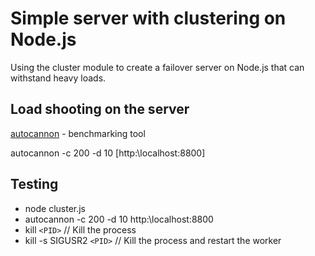 
# Simple server with clustering on Node.js

Using the cluster module to create a failover server on Node.js that can withstand heavy loads.

## Load shooting on the server

[autocannon](https://www.npmjs.com/package/autocannon) - benchmarking tool

autocannon -c 200 -d 10 [http:\\localhost:8800]

## Testing

- node cluster.js
- autocannon -c 200 -d 10 http:\\localhost:8800
- kill `<PID>` // Kill the process
- kill -s SIGUSR2 `<PID>` // Kill the process and restart the worker
